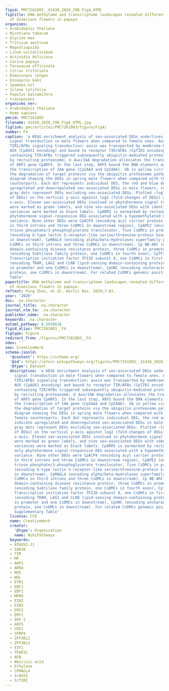 ```yaml
---
figid: PMC7261803__41438_2020_298_Fig4_HTML
figtitle: DNA methylome and transcriptome landscapes revealed differential characteristics
  of dioecious flowers in papaya
organisms:
- Arabidopsis thaliana
- Nicotiana tabacum
- Glycine max
- Triticum aestivum
- Magnoliopsida
- Linum usitatissimum
- Actinidia deliciosa
- Carica papaya
- Taraxacum officinale
- Citrus trifoliata
- Dimocarpus longan
- Diospyros kaki
- Ipomoea nil
- Silene latifolia
- Populus balsamifera
- transposons
organisms_ner:
- Arabidopsis thaliana
- Homo sapiens
pmcid: PMC7261803
filename: 41438_2020_298_Fig4_HTML.jpg
figlink: pmc/articles/PMC7261803/figure/Fig4/
number: F4
caption: 'a KEGG enrichment analysis of sex-associated DEGs underlines the phytohormone
  signal transduction in male flowers when compared to female ones. Auxin-related
  TIR1/AFBs signaling transduction: auxin was transported by membrane-bound carrier
  AUX (CpAUX1 encoding) and bound to receptor TIR/AFBs (CpTIR1 encoding). ① Complex
  containing TIR/AFBs triggered subsequently ubiquitin-mediated proteolysis of AUX/IAA
  by recruiting proteasome; ② Aux/IAA degradation alleviates the transcript repression
  of ARF5 gene CpARF5. In the last step, ARF5 bound the DNA elements and promoted
  the transcription of IAA gene (CpIAA4 and CpIAA6). Ub in yellow circles indicate
  the degradation of target proteins via the ubiquitin proteasome pathway. b Volcano
  diagram showing the DEGs in spring male flowers when compared with the spring female
  counterparts. Each dot represents individual DEG, the red and blue dots indicate
  upregulated and downregulated sex-associated DEGs in male flowers, respectively;
  gray dots represent DEGs excluding sex-associated DEGs. Plotted −log10 (P value
  of DEGs) on the vertical y-axis against log2 (fold-changes of DEGs) on the horizontal
  x-axis. Eleven sex-associated DEGs involved in phytohormone signal transduction
  were marked as green labels, and nine sex-associated DEGs with identical methylation
  variances were marked as black labels. CpARR5 is earmarked by rectangle as the only
  phytohormone signal-responsive DEG associated with a hypomethylated methylation
  variance. Nine other DEGs were CpACP4 (encoding acyl carrier protein 4, two CsDMC
  in third introns and three CsDMCs in downstream region), CpAPE2 (encoding chloroplast
  triose phosphate/3-phosphoglycerate translocator, five CsDMCs in promoter), CpGsSRK
  (encoding G-type lectin S-receptor-like serine/threonine-protein kinase, one CsDMCs
  in downstream), CpMAGL4 (encoding alpha/beta-Hydrolases superfamily protein, four
  CsDMCs in third introns and three CsDMCs in downstream), Cp NB-ARC (encoding NB-ARC
  domain-containing disease resistance protein, three CsDMCs in promoter), CpSBT3.3
  (encoding Subtilase family protein, one CsDMCs in fourth exon), CpTFIID (encoding
  Transcription initiation factor TFIID subunit 8, one CsDMCs in first exon), CpTLC
  (encoding TRAM, LAG1 and CLN8 lipid-sensing domain-containing protein, one CsDMCs
  in promoter and one CsDMCs in downstream), CpUNC (encoding uncharacterized conserved
  protein, one CsDMCs in downstream). For related CsDMCs genomic positions, see Supplementary
  Table'
papertitle: DNA methylome and transcriptome landscapes revealed differential characteristics
  of dioecious flowers in papaya.
reftext: Ping Zhou, et al. Hortic Res. 2020;7:81.
year: '2020'
doi: .na.character
journal_title: .na.character
journal_nlm_ta: .na.character
publisher_name: .na.character
keywords: .na.character
automl_pathway: 0.5936638
figid_alias: PMC7261803__F4
figtype: Figure
redirect_from: /figures/PMC7261803__F4
ndex: ''
seo: CreativeWork
schema-jsonld:
  '@context': https://schema.org/
  '@id': https://pfocr.wikipathways.org/figures/PMC7261803__41438_2020_298_Fig4_HTML.html
  '@type': Dataset
  description: 'a KEGG enrichment analysis of sex-associated DEGs underlines the phytohormone
    signal transduction in male flowers when compared to female ones. Auxin-related
    TIR1/AFBs signaling transduction: auxin was transported by membrane-bound carrier
    AUX (CpAUX1 encoding) and bound to receptor TIR/AFBs (CpTIR1 encoding). ① Complex
    containing TIR/AFBs triggered subsequently ubiquitin-mediated proteolysis of AUX/IAA
    by recruiting proteasome; ② Aux/IAA degradation alleviates the transcript repression
    of ARF5 gene CpARF5. In the last step, ARF5 bound the DNA elements and promoted
    the transcription of IAA gene (CpIAA4 and CpIAA6). Ub in yellow circles indicate
    the degradation of target proteins via the ubiquitin proteasome pathway. b Volcano
    diagram showing the DEGs in spring male flowers when compared with the spring
    female counterparts. Each dot represents individual DEG, the red and blue dots
    indicate upregulated and downregulated sex-associated DEGs in male flowers, respectively;
    gray dots represent DEGs excluding sex-associated DEGs. Plotted −log10 (P value
    of DEGs) on the vertical y-axis against log2 (fold-changes of DEGs) on the horizontal
    x-axis. Eleven sex-associated DEGs involved in phytohormone signal transduction
    were marked as green labels, and nine sex-associated DEGs with identical methylation
    variances were marked as black labels. CpARR5 is earmarked by rectangle as the
    only phytohormone signal-responsive DEG associated with a hypomethylated methylation
    variance. Nine other DEGs were CpACP4 (encoding acyl carrier protein 4, two CsDMC
    in third introns and three CsDMCs in downstream region), CpAPE2 (encoding chloroplast
    triose phosphate/3-phosphoglycerate translocator, five CsDMCs in promoter), CpGsSRK
    (encoding G-type lectin S-receptor-like serine/threonine-protein kinase, one CsDMCs
    in downstream), CpMAGL4 (encoding alpha/beta-Hydrolases superfamily protein, four
    CsDMCs in third introns and three CsDMCs in downstream), Cp NB-ARC (encoding NB-ARC
    domain-containing disease resistance protein, three CsDMCs in promoter), CpSBT3.3
    (encoding Subtilase family protein, one CsDMCs in fourth exon), CpTFIID (encoding
    Transcription initiation factor TFIID subunit 8, one CsDMCs in first exon), CpTLC
    (encoding TRAM, LAG1 and CLN8 lipid-sensing domain-containing protein, one CsDMCs
    in promoter and one CsDMCs in downstream), CpUNC (encoding uncharacterized conserved
    protein, one CsDMCs in downstream). For related CsDMCs genomic positions, see
    Supplementary Table'
  license: CC0
  name: CreativeWork
  creator:
    '@type': Organization
    name: WikiPathways
  keywords:
  - ATAUX2-11
  - IAA16
  - TIR
  - MP
  - AHP1
  - ARR4
  - RR5
  - WOL
  - ETR1
  - EBF1
  - EBF2
  - MPK6
  - EIN2
  - EIN3
  - ERF2
  - ERF1
  - ERF-1
  - ARF5
  - CRE1
  - SFRP4
  - ZFP36L2
  - ZFP36L1
  - ETF1
  - TFAP2C
  - AFB
  - Abscisic acid
  - Ethylene
  - CPMAGL4
  - SrAUXI
  - SrTIRI
---
```

